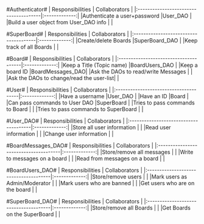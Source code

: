 #Authenticator#
| Responsibilities                      | Collaborators |
|:--------------------------------------|:-------------:|
|Authenticate a user+password           |User_DAO       |
|Build a user object from User_DAO info |               |

#SuperBoard#
| Responsibilities                      | Collaborators |
|:--------------------------------------|:-------------:|
|Create/delete Boards                   |SuperBoard_DAO |
|Keep track of all Boards               |               |

#Board#
| Responsibilities                      | Collaborators |
|:--------------------------------------|:-------------:|
|Keep a Title (Topic name)              |BoardUsers_DAO |
|Keep a board ID                        |BoardMessages_DAO|
|Ask the DAOs to read/write Messages    |               |
|Ask the DAOs to change/read the user-list|             |

#User#
| Responsibilities                      | Collaborators |
|:--------------------------------------|:-------------:|
|Have a username                        |User_DAO       |
|Have an ID                             |Board          |
|Can pass commands to User DAO          |SuperBoard     |
|Tries to pass commands to Board        |               |
|Tries to pass commands to SuperBoard   |               |



#User_DAO#
| Responsibilities                      | Collaborators |
|:--------------------------------------|:-------------:|
|Store all user information             |               |
|Read user information                  |               |
|Change user information                |               |

#BoardMessages_DAO#
| Responsibilities                      | Collaborators |
|:--------------------------------------|:-------------:|
|Store/remove all messages              |               |
|Write to messages on a board           |               |
|Read from messages on a board          |               |

#BoardUsers_DAO#
| Responsibilities                      | Collaborators |
|:--------------------------------------|:-------------:|
|Store/remove users                     |               |
|Mark users as Admin/Moderator          |               |
|Mark users who are banned              |               |
|Get users who are on the board         |               |

#SuperBoard_DAO#
| Responsibilities                      | Collaborators |
|:--------------------------------------|:-------------:|
|Store/remove all Boards                |               |
|Get Boards on the SuperBoard           |               |
